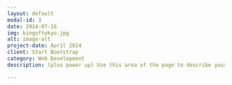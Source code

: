 ```yaml
---
layout: default
modal-id: 3
date: 2014-07-16
img: kingoftokyo.jpg
alt: image-alt
project-date: April 2014
client: Start Bootstrap
category: Web Development
description: (plus power up) Use this area of the page to describe your project. The icon above is part of a free icon set by <a href="https://sellfy.com/p/8Q9P/jV3VZ/">Flat Icons</a>. On their website, you can download their free set with 16 icons, or you can purchase the entire set with 146 icons for only $12!

---
```

